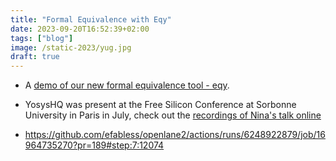 ```yaml
---
title: "Formal Equivalence with Eqy"
date: 2023-09-20T16:52:39+02:00
tags: ["blog"]
image: /static-2023/yug.jpg
draft: true
---
```


* A [demo of our new formal equivalence tool - eqy](https://github.com/YosysHQ/eqy).

* YosysHQ was present at the Free Silicon Conference at Sorbonne University in Paris in July, check out the [recordings of Nina's talk online](https://peertube.f-si.org/videos/watch/b6ccf0de-06c3-42d3-897a-1e81cbe04ac1)

* https://github.com/efabless/openlane2/actions/runs/6248922879/job/16964735270?pr=189#step:7:12074
